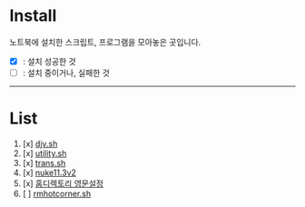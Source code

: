 # Install
노트북에 설치한 스크립트, 프로그램을 모아놓은 곳입니다.
- [x] : 설치 성공한 것
- [ ] : 설치 중이거나, 실패한 것

***
# List
1. [x] [djv.sh](docs/djv.sh)
1. [x] [utility.sh](docs/utility.sh)
1. [x] [trans.sh](docs/utility.sh)
1. [x] [nuke11.3v2](docs/nuke11.3v2.md)
1. [x] [홈디렉토리 영문설정](docs/home_eng.sh)
1. [ ] [rmhotcorner.sh](docs/rmhotcorner.sh)
